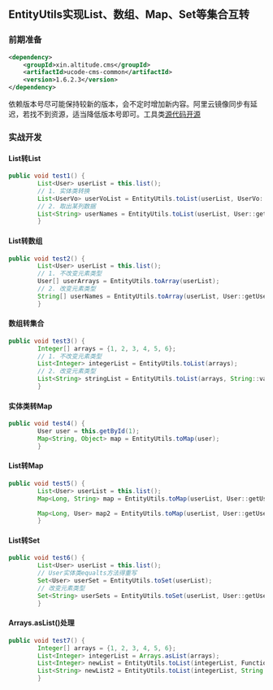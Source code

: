 ## EntityUtils实现List、数组、Map、Set等集合互转

### 前期准备

```xml
<dependency>
    <groupId>xin.altitude.cms</groupId>
    <artifactId>ucode-cms-common</artifactId>
    <version>1.6.2.3</version>
</dependency>
```

依赖版本号尽可能保持较新的版本，会不定时增加新内容。阿里云镜像同步有延迟，若找不到资源，适当降低版本号即可。工具类[源代码开源](https://gitee.com/decsa/ucode-cms-vue)

### 实战开发

#### List转List

```java
public void test1() {
        List<User> userList = this.list();
        // 1. 实体类转换
        List<UserVo> userVoList = EntityUtils.toList(userList, UserVo::new);
        // 2. 取出某列数据
        List<String> userNames = EntityUtils.toList(userList, User::getUserName);
        }
```

#### List转数组

```java
public void test2() {
        List<User> userList = this.list();
        // 1. 不改变元素类型
        User[] userArrays = EntityUtils.toArray(userList);
        // 2. 改变元素类型
        String[] userNames = EntityUtils.toArray(userList, User::getUserName);
        }
```

#### 数组转集合

```java
public void test3() {
        Integer[] arrays = {1, 2, 3, 4, 5, 6};
        // 1. 不改变元素类型
        List<Integer> integerList = EntityUtils.toList(arrays);
        // 2. 改变元素类型
        List<String> stringList = EntityUtils.toList(arrays, String::valueOf);
        }
```

#### 实体类转Map

```java
public void test4() {
        User user = this.getById(1);
        Map<String, Object> map = EntityUtils.toMap(user);
        }
```

#### List转Map

```java
public void test5() {
        List<User> userList = this.list();
        Map<Long, String> map = EntityUtils.toMap(userList, User::getUserId, User::getUserName);

        Map<Long, User> map2 = EntityUtils.toMap(userList, User::getUserId);
        }
```

#### List转Set

```java
public void test6() {
        List<User> userList = this.list();
        // User实体类equalts方法得重写
        Set<User> userSet = EntityUtils.toSet(userList);
        // 改变元素类型
        Set<String> userSets = EntityUtils.toSet(userList, User::getUserName);
        }
```

#### Arrays.asList()处理

```java
public void test7() {
        Integer[] arrays = {1, 2, 3, 4, 5, 6};
        List<Integer> integerList = Arrays.asList(arrays);
        List<Integer> newList = EntityUtils.toList(integerList, Function.identity());
        List<String> newList2 = EntityUtils.toList(integerList, String::valueOf);
        }
```
